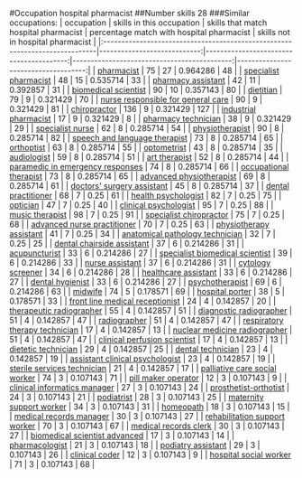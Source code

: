 #Occupation hospital pharmacist
##Number skills 28
###Similar occupations:
| occupation                                                                  |   skills in this occupation |   skills that match hospital pharmacist |   percentage match with hospital pharmacist |   skills not in hospital pharmacist |
|:----------------------------------------------------------------------------|----------------------------:|----------------------------------------:|--------------------------------------------:|------------------------------------:|
| [pharmacist](pharmacist.md)                                                 |                          75 |                                      27 |                                    0.964286 |                                  48 |
| [specialist pharmacist](specialist_pharmacist.md)                           |                          48 |                                      15 |                                    0.535714 |                                  33 |
| [pharmacy assistant](pharmacy_assistant.md)                                 |                          42 |                                      11 |                                    0.392857 |                                  31 |
| [biomedical scientist](biomedical_scientist.md)                             |                          90 |                                      10 |                                    0.357143 |                                  80 |
| [dietitian](dietitian.md)                                                   |                          79 |                                       9 |                                    0.321429 |                                  70 |
| [nurse responsible for general care](nurse_responsible_for_general_care.md) |                          90 |                                       9 |                                    0.321429 |                                  81 |
| [chiropractor](chiropractor.md)                                             |                         136 |                                       9 |                                    0.321429 |                                 127 |
| [industrial pharmacist](industrial_pharmacist.md)                           |                          17 |                                       9 |                                    0.321429 |                                   8 |
| [pharmacy technician](pharmacy_technician.md)                               |                          38 |                                       9 |                                    0.321429 |                                  29 |
| [specialist nurse](specialist_nurse.md)                                     |                          62 |                                       8 |                                    0.285714 |                                  54 |
| [physiotherapist](physiotherapist.md)                                       |                          90 |                                       8 |                                    0.285714 |                                  82 |
| [speech and language therapist](speech_and_language_therapist.md)           |                          73 |                                       8 |                                    0.285714 |                                  65 |
| [orthoptist](orthoptist.md)                                                 |                          63 |                                       8 |                                    0.285714 |                                  55 |
| [optometrist](optometrist.md)                                               |                          43 |                                       8 |                                    0.285714 |                                  35 |
| [audiologist](audiologist.md)                                               |                          59 |                                       8 |                                    0.285714 |                                  51 |
| [art therapist](art_therapist.md)                                           |                          52 |                                       8 |                                    0.285714 |                                  44 |
| [paramedic in emergency responses](paramedic_in_emergency_responses.md)     |                          74 |                                       8 |                                    0.285714 |                                  66 |
| [occupational therapist](occupational_therapist.md)                         |                          73 |                                       8 |                                    0.285714 |                                  65 |
| [advanced physiotherapist](advanced_physiotherapist.md)                     |                          69 |                                       8 |                                    0.285714 |                                  61 |
| [doctors' surgery assistant](doctors'_surgery_assistant.md)                 |                          45 |                                       8 |                                    0.285714 |                                  37 |
| [dental practitioner](dental_practitioner.md)                               |                          68 |                                       7 |                                    0.25     |                                  61 |
| [health psychologist](health_psychologist.md)                               |                          82 |                                       7 |                                    0.25     |                                  75 |
| [optician](optician.md)                                                     |                          47 |                                       7 |                                    0.25     |                                  40 |
| [clinical psychologist](clinical_psychologist.md)                           |                          95 |                                       7 |                                    0.25     |                                  88 |
| [music therapist](music_therapist.md)                                       |                          98 |                                       7 |                                    0.25     |                                  91 |
| [specialist chiropractor](specialist_chiropractor.md)                       |                          75 |                                       7 |                                    0.25     |                                  68 |
| [advanced nurse practitioner](advanced_nurse_practitioner.md)               |                          70 |                                       7 |                                    0.25     |                                  63 |
| [physiotherapy assistant](physiotherapy_assistant.md)                       |                          41 |                                       7 |                                    0.25     |                                  34 |
| [anatomical pathology technician](anatomical_pathology_technician.md)       |                          32 |                                       7 |                                    0.25     |                                  25 |
| [dental chairside assistant](dental_chairside_assistant.md)                 |                          37 |                                       6 |                                    0.214286 |                                  31 |
| [acupuncturist](acupuncturist.md)                                           |                          33 |                                       6 |                                    0.214286 |                                  27 |
| [specialist biomedical scientist](specialist_biomedical_scientist.md)       |                          39 |                                       6 |                                    0.214286 |                                  33 |
| [nurse assistant](nurse_assistant.md)                                       |                          37 |                                       6 |                                    0.214286 |                                  31 |
| [cytology screener](cytology_screener.md)                                   |                          34 |                                       6 |                                    0.214286 |                                  28 |
| [healthcare assistant](healthcare_assistant.md)                             |                          33 |                                       6 |                                    0.214286 |                                  27 |
| [dental hygienist](dental_hygienist.md)                                     |                          33 |                                       6 |                                    0.214286 |                                  27 |
| [psychotherapist](psychotherapist.md)                                       |                          69 |                                       6 |                                    0.214286 |                                  63 |
| [midwife](midwife.md)                                                       |                          74 |                                       5 |                                    0.178571 |                                  69 |
| [hospital porter](hospital_porter.md)                                       |                          38 |                                       5 |                                    0.178571 |                                  33 |
| [front line medical receptionist](front_line_medical_receptionist.md)       |                          24 |                                       4 |                                    0.142857 |                                  20 |
| [therapeutic radiographer](therapeutic_radiographer.md)                     |                          55 |                                       4 |                                    0.142857 |                                  51 |
| [diagnostic radiographer](diagnostic_radiographer.md)                       |                          51 |                                       4 |                                    0.142857 |                                  47 |
| [radiographer](radiographer.md)                                             |                          51 |                                       4 |                                    0.142857 |                                  47 |
| [respiratory therapy technician](respiratory_therapy_technician.md)         |                          17 |                                       4 |                                    0.142857 |                                  13 |
| [nuclear medicine radiographer](nuclear_medicine_radiographer.md)           |                          51 |                                       4 |                                    0.142857 |                                  47 |
| [clinical perfusion scientist](clinical_perfusion_scientist.md)             |                          17 |                                       4 |                                    0.142857 |                                  13 |
| [dietetic technician](dietetic_technician.md)                               |                          29 |                                       4 |                                    0.142857 |                                  25 |
| [dental technician](dental_technician.md)                                   |                          23 |                                       4 |                                    0.142857 |                                  19 |
| [assistant clinical psychologist](assistant_clinical_psychologist.md)       |                          23 |                                       4 |                                    0.142857 |                                  19 |
| [sterile services technician](sterile_services_technician.md)               |                          21 |                                       4 |                                    0.142857 |                                  17 |
| [palliative care social worker](palliative_care_social_worker.md)           |                          74 |                                       3 |                                    0.107143 |                                  71 |
| [pill maker operator](pill_maker_operator.md)                               |                          12 |                                       3 |                                    0.107143 |                                   9 |
| [clinical informatics manager](clinical_informatics_manager.md)             |                          27 |                                       3 |                                    0.107143 |                                  24 |
| [prosthetist-orthotist](prosthetist-orthotist.md)                           |                          24 |                                       3 |                                    0.107143 |                                  21 |
| [podiatrist](podiatrist.md)                                                 |                          28 |                                       3 |                                    0.107143 |                                  25 |
| [maternity support worker](maternity_support_worker.md)                     |                          34 |                                       3 |                                    0.107143 |                                  31 |
| [homeopath](homeopath.md)                                                   |                          18 |                                       3 |                                    0.107143 |                                  15 |
| [medical records manager](medical_records_manager.md)                       |                          30 |                                       3 |                                    0.107143 |                                  27 |
| [rehabilitation support worker](rehabilitation_support_worker.md)           |                          70 |                                       3 |                                    0.107143 |                                  67 |
| [medical records clerk](medical_records_clerk.md)                           |                          30 |                                       3 |                                    0.107143 |                                  27 |
| [biomedical scientist advanced](biomedical_scientist_advanced.md)           |                          17 |                                       3 |                                    0.107143 |                                  14 |
| [pharmacologist](pharmacologist.md)                                         |                          21 |                                       3 |                                    0.107143 |                                  18 |
| [podiatry assistant](podiatry_assistant.md)                                 |                          29 |                                       3 |                                    0.107143 |                                  26 |
| [clinical coder](clinical_coder.md)                                         |                          12 |                                       3 |                                    0.107143 |                                   9 |
| [hospital social worker](hospital_social_worker.md)                         |                          71 |                                       3 |                                    0.107143 |                                  68 |
